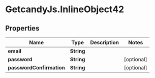 # GetcandyJs.InlineObject42

## Properties

Name | Type | Description | Notes
------------ | ------------- | ------------- | -------------
**email** | **String** |  | 
**password** | **String** |  | [optional] 
**passwordConfirmation** | **String** |  | [optional] 


